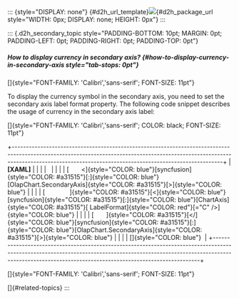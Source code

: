 ::: {style="DISPLAY: none"}
[](ms-xhelp:///?Id=d2h_url_template){#d2h_url_template}![](!package_url!){#d2h_package_url style="WIDTH: 0px; DISPLAY: none; HEIGHT: 0px"}
:::

::: {.d2h_secondary_topic style="PADDING-BOTTOM: 10pt; MARGIN: 0pt; PADDING-LEFT: 0pt; PADDING-RIGHT: 0pt; PADDING-TOP: 0pt"}
##### How to display currency in secondary axis? {#how-to-display-currency-in-secondary-axis style="tab-stops: 0pt"}

[]{style="FONT-FAMILY: 'Calibri','sans-serif'; FONT-SIZE: 11pt"} 

To display the currency symbol in the secondary axis, you need to set the secondary axis label format property. The following code snippet describes the usage of currency in the secondary axis label:

[]{style="FONT-FAMILY: 'Calibri','sans-serif'; COLOR: black; FONT-SIZE: 11pt"} 

+-------------------------------------------------------------------------------------------------------------------------------------------------------------------------------------------------------------------------------------+
| **\[XAML\]**                                                                                                                                                                                                                        |
|                                                                                                                                                                                                                                     |
|                                                                                                                                                                                                                                     |
|                                                                                                                                                                                                                                     |
| [       \<]{style="COLOR: blue"}[syncfusion]{style="COLOR: #a31515"}[:]{style="COLOR: blue"}[OlapChart.SecondaryAxis]{style="COLOR: #a31515"}[\>]{style="COLOR: blue"}                                                              |
|                                                                                                                                                                                                                                     |
| [              ]{style="COLOR: #a31515"}[\<]{style="COLOR: blue"}[syncfusion]{style="COLOR: #a31515"}[:]{style="COLOR: blue"}[ChartAxis]{style="COLOR: #a31515"}[ LabelFormat]{style="COLOR: red"}[=\"C\" /\>]{style="COLOR: blue"} |
|                                                                                                                                                                                                                                     |
| [       ]{style="COLOR: #a31515"}[\</]{style="COLOR: blue"}[syncfusion]{style="COLOR: #a31515"}[:]{style="COLOR: blue"}[OlapChart.SecondaryAxis]{style="COLOR: #a31515"}[\>]{style="COLOR: blue"}                                   |
|                                                                                                                                                                                                                                     |
| []{style="COLOR: blue"}                                                                                                                                                                                                             |
+-------------------------------------------------------------------------------------------------------------------------------------------------------------------------------------------------------------------------------------+

[]{style="FONT-FAMILY: 'Calibri','sans-serif'; FONT-SIZE: 11pt"} 

[]{#related-topics}
:::
